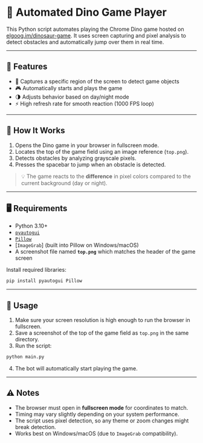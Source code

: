 # 🦖 Automated Dino Game Player

This Python script automates playing the Chrome Dino game hosted on [elgoog.im/dinosaur-game](https://elgoog.im/dinosaur-game/). It uses screen capturing and pixel analysis to detect obstacles and automatically jump over them in real time.

---

## 🧩 Features

- 📸 Captures a specific region of the screen to detect game objects
- 🎮 Automatically starts and plays the game
- 🌗 Adjusts behavior based on day/night mode
- ⚡ High refresh rate for smooth reaction (1000 FPS loop)

---

## 🚀 How It Works

1. Opens the Dino game in your browser in fullscreen mode.
2. Locates the top of the game field using an image reference (`top.png`).
3. Detects obstacles by analyzing grayscale pixels.
4. Presses the spacebar to jump when an obstacle is detected.

> 💡 The game reacts to the **difference** in pixel colors compared to the current background (day or night).

---

## 🖥 Requirements

- Python 3.10+
- [`pyautogui`](https://pypi.org/project/pyautogui/)
- [`Pillow`](https://pypi.org/project/Pillow/)
- [`ImageGrab`] (built into Pillow on Windows/macOS)
- A screenshot file named **`top.png`** which matches the header of the game screen

Install required libraries:

```bash
pip install pyautogui Pillow
```

---

## 📂 Usage

1. Make sure your screen resolution is high enough to run the browser in fullscreen.
2. Save a screenshot of the top of the game field as `top.png` in the same directory.
3. Run the script:

```bash
python main.py
```

4. The bot will automatically start playing the game.

---

## ⚠️ Notes

- The browser must open in **fullscreen mode** for coordinates to match.
- Timing may vary slightly depending on your system performance.
- The script uses pixel detection, so any theme or zoom changes might break detection.
- Works best on Windows/macOS (due to `ImageGrab` compatibility).